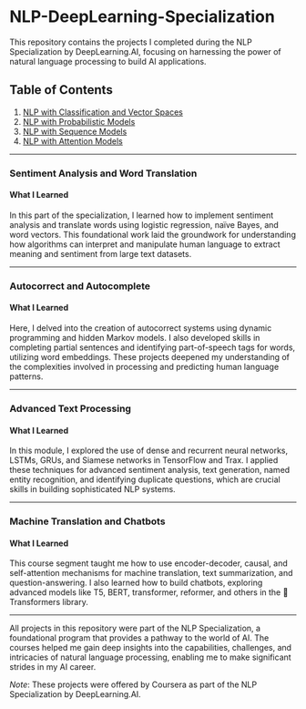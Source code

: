 # NLP-DeepLearning-Specialization
This repository contains the projects I completed during the NLP Specialization by DeepLearning.AI, focusing on harnessing the power of natural language processing to build AI applications.

## Table of Contents

1. [NLP with Classification and Vector Spaces](#sentiment-analysis-and-word-translation)
2. [NLP with Probabilistic Models](#autocorrect-and-autocomplete)
3. [NLP with Sequence Models ](#advanced-text-processing)
4. [NLP with Attention Models](#machine-translation-and-chatbots)

---

### Sentiment Analysis and Word Translation
  
#### What I Learned

In this part of the specialization, I learned how to implement sentiment analysis and translate words using logistic regression, naïve Bayes, and word vectors. This foundational work laid the groundwork for understanding how algorithms can interpret and manipulate human language to extract meaning and sentiment from large text datasets.

---

### Autocorrect and Autocomplete

#### What I Learned

Here, I delved into the creation of autocorrect systems using dynamic programming and hidden Markov models. I also developed skills in completing partial sentences and identifying part-of-speech tags for words, utilizing word embeddings. These projects deepened my understanding of the complexities involved in processing and predicting human language patterns.

---

### Advanced Text Processing

#### What I Learned

In this module, I explored the use of dense and recurrent neural networks, LSTMs, GRUs, and Siamese networks in TensorFlow and Trax. I applied these techniques for advanced sentiment analysis, text generation, named entity recognition, and identifying duplicate questions, which are crucial skills in building sophisticated NLP systems.

---

### Machine Translation and Chatbots

#### What I Learned

This course segment taught me how to use encoder-decoder, causal, and self-attention mechanisms for machine translation, text summarization, and question-answering. I also learned how to build chatbots, exploring advanced models like T5, BERT, transformer, reformer, and others in the 🤗 Transformers library.

---

All projects in this repository were part of the NLP Specialization, a foundational program that provides a pathway to the world of AI. The courses helped me gain deep insights into the capabilities, challenges, and intricacies of natural language processing, enabling me to make significant strides in my AI career.

*Note*: These projects were offered by Coursera as part of the NLP Specialization by DeepLearning.AI.
